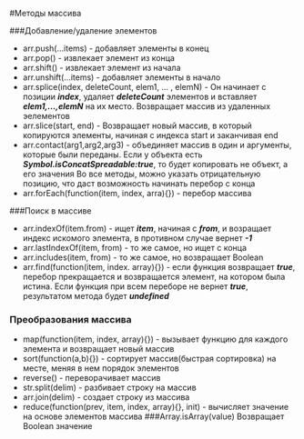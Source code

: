 #Методы массива

###Добавление/удаление элементов
* arr.push(...items) - добавляет элементы в конец
* arr.pop() - извлекает элемент из конца
* arr.shift() - извлекает элемент из начала
* arr.unshift(...items) - добавляет элементы в начало
* arr.splice(index, deleteCount, elem1, ... , elemN) - Он начинает с позиции ***index***, удаляет ***deleteCount*** элементов и вставляет ***elem1,...,elemN*** на их место. Возвращает массив из удаленных эелементов  
* arr.slice(start, end) - Возвращает новый массив, в который копируются элементы, начиная с индекса start и заканчивая end
* arr.contact(arg1,arg2,arg3) - объединяет массив в один и аргументы, которые были переданы. Если у объекта есть ***Symbol.isConcatSpreadable:true***, то будет копировать не объект, а его значения
Во все методы, можно указать отрицательную позицию, что даст возможность начинать перебор с конца  
* arr.forEach(function(item, index, arra){}) - перебор массива

###Поиск в массиве
* arr.indexOf(item.from) - ищет ***item***, начиная с  ***from***, и возращает индекс искомого элемента, в противном случае вернет ***-1*** 
* arr.lastIndexOf(item, from) - то же самое, но ищет с конца
* arr.includes(item, from) - то же самое,  но возвращает Boolean
* arr.find(function(item, index. array){}) - если функция возвращает ***true***, перебор прекращается и возвращается элемент, 
на котором была истина. Если функция при всем переборе не вернет ***true***, результатом метода будет ***undefined***  

### Преобразования массива
* map(function(item, index, array){}) - вызывает функцию для каждого элемента и возвращает новый массив
* sort(function(a,b){}) - сортирует массив(быстрая сортировка) на месте, меняя в нем порядок элементов
* reverse() - переворачивает массив
* str.split(delim) - разбивает строку на массив 
* arr.join(delim) - создает строку из массива 
* reduce(function(prev, item, index, array){}, init) - вычисляет значение на основе элементов массива
###Array.isArray(value) 
Возвращает Boolean значение 
